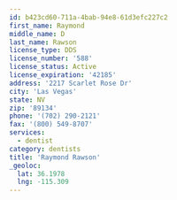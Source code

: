 ```yaml
---
id: b423cd60-711a-4bab-94e8-61d3efc227c2
first_name: Raymond
middle_name: D
last_name: Rawson
license_type: DDS
license_number: '588'
license_status: Active
license_expiration: '42185'
address: '2217 Scarlet Rose Dr'
city: 'Las Vegas'
state: NV
zip: '89134'
phone: '(702) 290-2121'
fax: '(800) 549-8707'
services:
  - dentist
category: dentists
title: 'Raymond Rawson'
_geoloc:
  lat: 36.1978
  lng: -115.309
---
```

